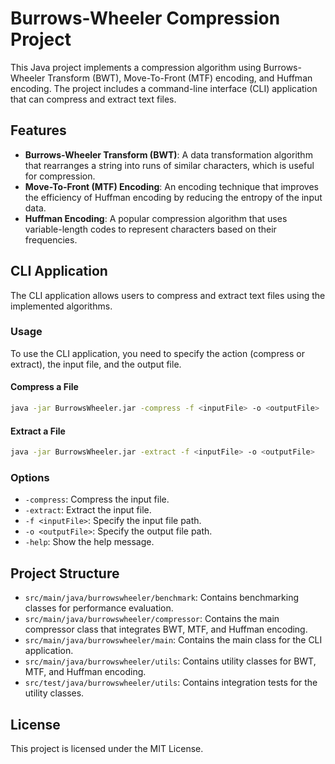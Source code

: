 # Burrows-Wheeler Compression Project

This Java project implements a compression algorithm using Burrows-Wheeler Transform (BWT), Move-To-Front (MTF) encoding, and Huffman encoding. The project includes a command-line interface (CLI) application that can compress and extract text files.

## Features

- **Burrows-Wheeler Transform (BWT)**: A data transformation algorithm that rearranges a string into runs of similar characters, which is useful for compression.
- **Move-To-Front (MTF) Encoding**: An encoding technique that improves the efficiency of Huffman encoding by reducing the entropy of the input data.
- **Huffman Encoding**: A popular compression algorithm that uses variable-length codes to represent characters based on their frequencies.

## CLI Application

The CLI application allows users to compress and extract text files using the implemented algorithms.

### Usage

To use the CLI application, you need to specify the action (compress or extract), the input file, and the output file.

#### Compress a File

```sh
java -jar BurrowsWheeler.jar -compress -f <inputFile> -o <outputFile>
```

#### Extract a File

```sh
java -jar BurrowsWheeler.jar -extract -f <inputFile> -o <outputFile>
```

### Options

- `-compress`: Compress the input file.
- `-extract`: Extract the input file.
- `-f <inputFile>`: Specify the input file path.
- `-o <outputFile>`: Specify the output file path.
- `-help`: Show the help message.

## Project Structure

- `src/main/java/burrowswheeler/benchmark`: Contains benchmarking classes for performance evaluation.
- `src/main/java/burrowswheeler/compressor`: Contains the main compressor class that integrates BWT, MTF, and Huffman encoding.
- `src/main/java/burrowswheeler/main`: Contains the main class for the CLI application.
- `src/main/java/burrowswheeler/utils`: Contains utility classes for BWT, MTF, and Huffman encoding.
- `src/test/java/burrowswheeler/utils`: Contains integration tests for the utility classes.

## License

This project is licensed under the MIT License.
